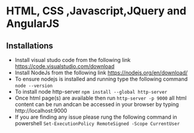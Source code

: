 # HTML, CSS ,Javascript,JQuery and AngularJS

## Installations

- Install visual studo code from the following link https://code.visualstudio.com/download
- Install NodeJs from the following link https://nodejs.org/en/download/
- To ensure nodejs is installed and running type the following command ```node --version```
- To install node http-server ```npm install --global http-server```
- Once html page(s) are available then run ```http-server -p 9000``` all html content can be run andcan be accessed in your browser by typing http://localhost:9000
- If you are finding any issue please rung the following command in powershell ```Set-ExecutionPolicy RemoteSigned -Scope CurrentUser```

